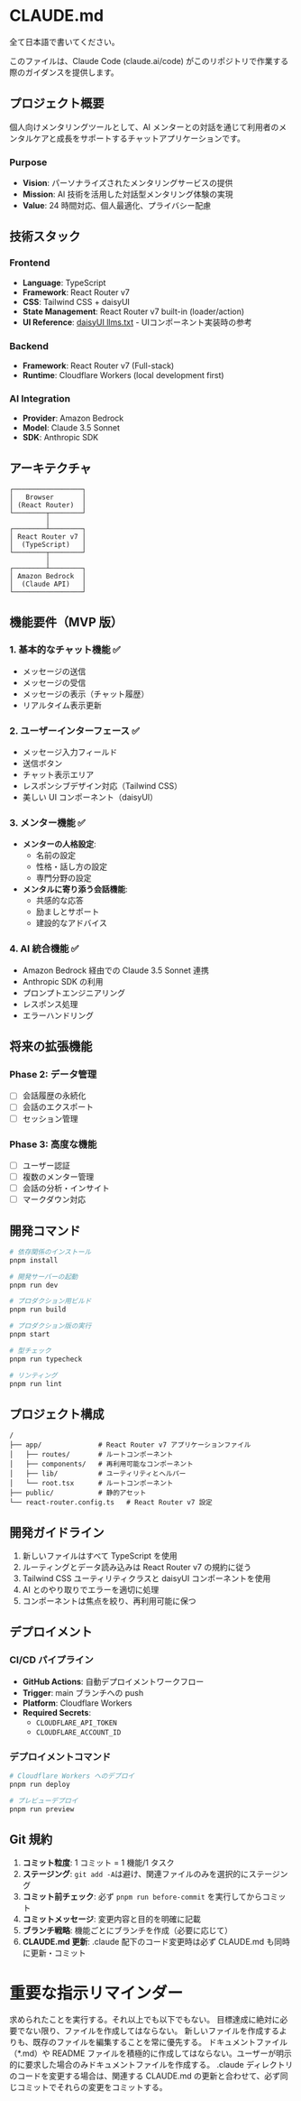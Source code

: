 # CLAUDE.md

全て日本語で書いてください。

このファイルは、Claude Code (claude.ai/code) がこのリポジトリで作業する際のガイダンスを提供します。

## プロジェクト概要

個人向けメンタリングツールとして、AI メンターとの対話を通じて利用者のメンタルケアと成長をサポートするチャットアプリケーションです。

### Purpose

- **Vision**: パーソナライズされたメンタリングサービスの提供
- **Mission**: AI 技術を活用した対話型メンタリング体験の実現
- **Value**: 24 時間対応、個人最適化、プライバシー配慮

## 技術スタック

### Frontend

- **Language**: TypeScript
- **Framework**: React Router v7
- **CSS**: Tailwind CSS + daisyUI
- **State Management**: React Router v7 built-in (loader/action)
- **UI Reference**: [daisyUI llms.txt](./docs/daisyUI.llms.txt) - UIコンポーネント実装時の参考

### Backend

- **Framework**: React Router v7 (Full-stack)
- **Runtime**: Cloudflare Workers (local development first)

### AI Integration

- **Provider**: Amazon Bedrock
- **Model**: Claude 3.5 Sonnet
- **SDK**: Anthropic SDK

## アーキテクチャ

```
┌─────────────────┐
│   Browser       │
│ (React Router)  │
└────────┬────────┘
         │
┌────────┴────────┐
│ React Router v7 │
│  (TypeScript)   │
└────────┬────────┘
         │
┌────────┴────────┐
│ Amazon Bedrock  │
│  (Claude API)   │
└─────────────────┘
```

## 機能要件（MVP 版）

### 1. 基本的なチャット機能 ✅

- メッセージの送信
- メッセージの受信
- メッセージの表示（チャット履歴）
- リアルタイム表示更新

### 2. ユーザーインターフェース ✅

- メッセージ入力フィールド
- 送信ボタン
- チャット表示エリア
- レスポンシブデザイン対応（Tailwind CSS）
- 美しい UI コンポーネント（daisyUI）

### 3. メンター機能 ✅

- **メンターの人格設定**:
  - 名前の設定
  - 性格・話し方の設定
  - 専門分野の設定
- **メンタルに寄り添う会話機能**:
  - 共感的な応答
  - 励ましとサポート
  - 建設的なアドバイス

### 4. AI 統合機能 ✅

- Amazon Bedrock 経由での Claude 3.5 Sonnet 連携
- Anthropic SDK の利用
- プロンプトエンジニアリング
- レスポンス処理
- エラーハンドリング

## 将来の拡張機能

### Phase 2: データ管理

- [ ] 会話履歴の永続化
- [ ] 会話のエクスポート
- [ ] セッション管理

### Phase 3: 高度な機能

- [ ] ユーザー認証
- [ ] 複数のメンター管理
- [ ] 会話の分析・インサイト
- [ ] マークダウン対応

## 開発コマンド

```bash
# 依存関係のインストール
pnpm install

# 開発サーバーの起動
pnpm run dev

# プロダクション用ビルド
pnpm run build

# プロダクション版の実行
pnpm start

# 型チェック
pnpm run typecheck

# リンティング
pnpm run lint
```

## プロジェクト構成

```
/
├── app/              # React Router v7 アプリケーションファイル
│   ├── routes/       # ルートコンポーネント
│   ├── components/   # 再利用可能なコンポーネント
│   ├── lib/          # ユーティリティとヘルパー
│   └── root.tsx      # ルートコンポーネント
├── public/           # 静的アセット
└── react-router.config.ts   # React Router v7 設定
```

## 開発ガイドライン

1. 新しいファイルはすべて TypeScript を使用
2. ルーティングとデータ読み込みは React Router v7 の規約に従う
3. Tailwind CSS ユーティリティクラスと daisyUI コンポーネントを使用
4. AI とのやり取りでエラーを適切に処理
5. コンポーネントは焦点を絞り、再利用可能に保つ

## デプロイメント

### CI/CD パイプライン

- **GitHub Actions**: 自動デプロイメントワークフロー
- **Trigger**: main ブランチへの push
- **Platform**: Cloudflare Workers
- **Required Secrets**:
  - `CLOUDFLARE_API_TOKEN`
  - `CLOUDFLARE_ACCOUNT_ID`

### デプロイメントコマンド

```bash
# Cloudflare Workers へのデプロイ
pnpm run deploy

# プレビューデプロイ
pnpm run preview
```

## Git 規約

1. **コミット粒度**: 1 コミット = 1 機能/1 タスク
2. **ステージング**: `git add -A`は避け、関連ファイルのみを選択的にステージング
3. **コミット前チェック**: 必ず `pnpm run before-commit` を実行してからコミット
4. **コミットメッセージ**: 変更内容と目的を明確に記載
5. **ブランチ戦略**: 機能ごとにブランチを作成（必要に応じて）
6. **CLAUDE.md 更新**: .claude 配下のコード変更時は必ず CLAUDE.md も同時に更新・コミット

# 重要な指示リマインダー

求められたことを実行する。それ以上でも以下でもない。
目標達成に絶対に必要でない限り、ファイルを作成してはならない。
新しいファイルを作成するよりも、既存のファイルを編集することを常に優先する。
ドキュメントファイル（\*.md）や README ファイルを積極的に作成してはならない。ユーザーが明示的に要求した場合のみドキュメントファイルを作成する。
.claude ディレクトリのコードを変更する場合は、関連する CLAUDE.md の更新と合わせて、必ず同じコミットでそれらの変更をコミットする。
